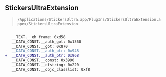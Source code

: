 ## StickersUltraExtension

> `/Applications/StickersUltra.app/PlugIns/StickersUltraExtension.appex/StickersUltraExtension`

```diff

   __TEXT.__eh_frame: 0xd58
   __DATA_CONST.__auth_got: 0x1360
   __DATA_CONST.__got: 0x870
-  __DATA_CONST.__auth_ptr: 0x948
+  __DATA_CONST.__auth_ptr: 0x968
   __DATA_CONST.__const: 0x3990
   __DATA_CONST.__cfstring: 0x220
   __DATA_CONST.__objc_classlist: 0xf8

```
